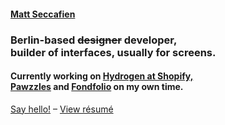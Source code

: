 <h4><a href="https://cartogram.ca">Matt Seccafien</a></h4>

<h3>Berlin-based <s>designer</s> developer, <br />
builder of interfaces, usually for screens.</h3>

<h4>Currently working on <a href="https://github.com/Shopify/hydrogen">Hydrogen</> at Shopify, <br />
<a href="https://pawzzles.cat/">Pawzzles</a> and <a href="https://fondfolio.com/">Fondfolio</a> on my own time.</h4>

[Say hello!](mailto:mseccafien@gmail.com) – [View résumé](https://www.cartogram.ca/Matthew%20Seccafien-CV-April2022.pdf)
